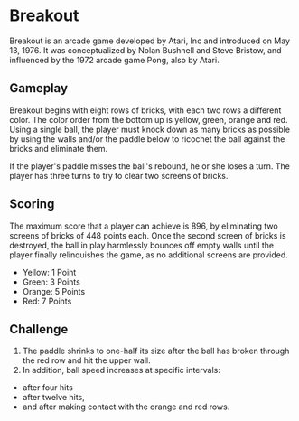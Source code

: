 Breakout
===============

Breakout is an arcade game developed by Atari, Inc and introduced on May 13, 1976. 
It was conceptualized by Nolan Bushnell and Steve Bristow, and influenced by the 1972 arcade game Pong,
also by Atari.

## Gameplay

Breakout begins with eight rows of bricks, with each two rows a different color. 
The color order from the bottom up is yellow, green, orange and red. Using a single ball, 
the player must knock down as many bricks as possible by using the walls and/or the paddle 
below to ricochet the ball against the bricks and eliminate them. 

If the player's paddle misses the ball's rebound, he or she loses a turn. 
The player has three turns to try to clear two screens of bricks.

## Scoring

The maximum score that a player can achieve is 896, by eliminating two screens of bricks of 448 points each. 
Once the second screen of bricks is destroyed, the ball in play harmlessly bounces off empty walls until
the player finally relinquishes the game, as no additional screens are provided.

- Yellow: 1 Point
- Green: 3 Points
- Orange: 5 Points
- Red: 7 Points

## Challenge

1. The paddle shrinks to one-half its size after the ball has broken through the red row and hit the upper wall. 
2. In addition, ball speed increases at specific intervals: 
  - after four hits
  - after twelve hits, 
  - and after making contact with the orange and red rows.
